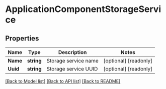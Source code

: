 # ApplicationComponentStorageService

## Properties

Name | Type | Description | Notes
------------ | ------------- | ------------- | -------------
**Name** | **string** | Storage service name | [optional] [readonly] 
**Uuid** | **string** | Storage service UUID | [optional] [readonly] 

[[Back to Model list]](../README.md#documentation-for-models) [[Back to API list]](../README.md#documentation-for-api-endpoints) [[Back to README]](../README.md)


